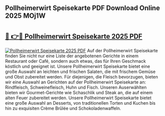 ## Pollheimerwirt Speisekarte PDF Download Online 2025 MOj1W

# <h2><a href="http://gcaoafc.nevu.top/?p=Pollheimerwirt+Speisekarte">🔗 👉🔴 Pollheimerwirt Speisekarte 2025 PDF</a></h2>

[![Pollheimerwirt Speisekarte 2025 PDF](https://i.imgur.com/dBaPXMq.png)](http://gcaoafc.nevu.top/?p=Pollheimerwirt+Speisekarte)
Auf der Pollheimerwirt Speisekarte finden Sie nicht nur eine Liste der angebotenen Gerichte in einem Restaurant oder Café, sondern auch etwas, das für Ihren Geschmack köstlich und geeignet ist. Unsere Pollheimerwirt Speisekarte bietet eine große Auswahl an leichten und frischen Salaten, die mit frischem Gemüse und Obst zubereitet werden. Für diejenigen, die Fleisch bevorzugen, bieten wir eine Auswahl an Gerichten auf der Pollheimerwirt Speisekarte an: Rindfleisch, Schweinefleisch, Huhn und Fisch. Unseren Auserwählten bieten wir Gourmet-Gerichte wie Schaschlik und Steak an, die auf einem alten Feuer zubereitet werden. Unsere Pollheimerwirt Speisekarte bietet eine große Auswahl an Desserts, von traditionellen Torten und Kuchen bis hin zu exquisiten Crème Brûlée und Schokoladenwaffeln.
